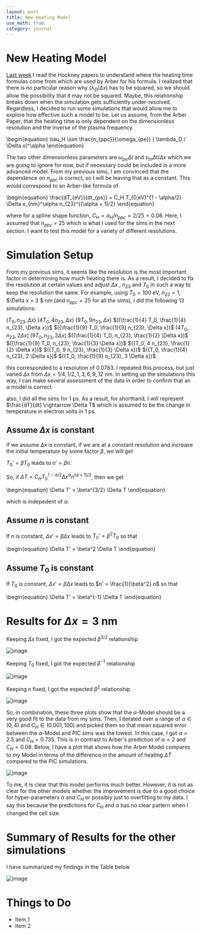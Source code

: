 ```yaml
---
layout: post
title: New Heating Model
use_math: true
category: journal
---
```


# New Heating Model

[Last week](https://ronak-n-desai.github.io/osunotebook/22sum7/) I read the Hockney papers to understand where the heating time formulas come from which are used by Arber for his formula. I realized that there is no particular reason why $(\lambda_D / \Delta x)$ has to be squared, so we should allow the possibility that it may not be squared. Maybe, this relationship breaks down when the simulation gets sufficiently under-resolved. Regardless, I decided to run some simulations that would allow me to explore how effective such a model to be. Let us assume, from the Arber Paper, that the heating time is only dependent on the dimensionless resolution and the inverse of the plasma frequency.

\begin{equation} \tau_H \sim \frac{n_{ppc}}{\omega_{pe}} ( \lambda_D / \Delta x)^\alpha \end{equation}

The two other dimensionless parameters are $\omega_{pe} \Delta t$ and $v_{th} \Delta t / \Delta x$ which we are going to ignore for now, but if necessary could be included in a more advanced model. From my previous sims, I am convinced that the dependence on $n_{ppc}$ is correct, so I will be leaving that as a constant. This would correspond to an Arber-like formula of 

\begin{equation}
\frac{dT_{eV}}{dt_{ps}} = C_H T_{0,eV}^{1 - \alpha/2} \Delta x_{nm}^\alpha n_{23}^{(\alpha + 1)/2}
\end{equation}

where for a spline shape function, $C_H = \alpha_{H} / n_{ppc} = 2/25 = 0.08$. Here, I assumed that $n_{ppc}$ = 25 which is what I used for the sims in the next section. I want to test this model for a variety of different resolutions. 

# Simulation Setup
From my previous sims, it seems like the resolution is the most important factor in determining how much heating there is. As a result, I decided to fix the resolution at certain values and adjust $\Delta x$ , $n_{23}$ and $T_0$ in such a way to keep the resolution the same. For example, using $T_0 = 100$ eV, $n_{23} = 1$, $\Delta x = 3 $ nm (and $n_{ppc} = 25$ for all the sims), I did the following 13 simulations:

$({T_0, n_{23}, \Delta x})$
$({4 T_0, 4 n_{23}, \Delta x})$
$({9 T_0, 9 n_{23}, \Delta x})$
$({\frac{1}{4} T_0, \frac{1}{4} n_{23}, \Delta x})$
$({\frac{1}{9} T_0, \frac{1}{9} n_{23}, \Delta x})$
$({4 T_0, n_{23}, 2 \Delta x})$
$({9 T_0, n_{23}, 3 \Delta x})$
$({\frac{1}{4} T_0, n_{23}, \frac{1}{2} \Delta x})$
$({\frac{1}{9} T_0, n_{23}, \frac{1}{3} \Delta x})$
$({T_0, 4 n_{23}, \frac{1}{2} \Delta x})$
$({T_0, 9 n_{23}, \frac{1}{3} \Delta x})$
$({T_0, \frac{1}{4} n_{23}, 2 \Delta x})$
$({T_0, \frac{1}{9} n_{23}, 3 \Delta x})$

this corresponded to a resolution of $0.0783$. I repeated this process, but just varied $\Delta x$ from $\Delta x = {1/4, 1/2, 1, 3, 6, 9, 12}$ nm. In setting up the simulations this way, I can make several assessment of the data in order to confirm that an $\alpha$ model is correct. 

also, I did all the sims for 1 ps. As a result, for shorthand, I will represent $\frac{dT}{dt} \rightarrow \Delta T$ which is assumed to be the change in temperature in electron volts in 1 ps. 

## Assume $\Delta x$ is constant

If we assume $\Delta x$ is constant, if we are at a constant resolution and increase the initial temperature by some factor $\beta$, we will get 

$T_0' =  \beta T_0$ leads to $n' = \beta n$. 

So, if $\Delta T = C_H T_0^{1 - \alpha/2} \Delta x^\alpha n^{(\alpha+1)/2}$, then we get 

\begin{equation}
\Delta T' = \beta^{3/2} \Delta T
\end{equation}

which is indepedent of $\alpha$. 

## Assume $n$ is constant

If $n$ is constant, $\Delta x' = \beta \Delta x$ leads to $T_0' = \beta^2 T_0$ so that

\begin{equation}
\Delta T' = \beta^2 \Delta T
\end{equation}


## Assume $T_0$ is constant

If $T_0$ is constant, $\Delta x' = \beta \Delta x$ leads to $n' = \frac{1}{\beta^2} n$ so that

\begin{equation}
\Delta T' = \beta^{-1} \Delta T
\end{equation}

# Results for $\Delta x = 3$ nm

Keeping $\Delta x$ fixed, I got the expected $\beta^{3/2}$ relationship

![image](https://user-images.githubusercontent.com/98538788/186721246-263e5370-7f79-4f36-ba35-c80c8eedc8a9.png)

Keeping $T_0$ fixed, I got the expected $\beta^{-1}$ relationship

![image](https://user-images.githubusercontent.com/98538788/186721452-cbfe05ab-6201-45c2-9d6d-6d872b5f9113.png)

Keeping $n$ fixed, I got the expected $\beta^2$ relationship

![image](https://user-images.githubusercontent.com/98538788/186721536-3ea3d6c5-426b-4df3-8912-d6ac6763bf0f.png)

So, in combination, these three plots show that the $\alpha$-Model should be a very good fit to the data from my sims. Then, I iterated over a range of $\alpha \in ({0, 4})$ and $C_H \in ({0.001, 100})$ and picked them so that mean squared error between the $\alpha$-Model and PIC sims was the lowest. In this case, I got $\alpha = 2.5$ and $C_H = 0.735$. This is in contrast to Arber's prediction of $\alpha = 2$ and $C_H = 0.08$. Below, I have a plot that shows how the Arber Model compares to my Model in terms of the difference in the amount of heating $\Delta T$ compared to the PIC simulations. 

![image](https://user-images.githubusercontent.com/98538788/186722540-4892e15a-7741-48c9-9449-acf6a1bd7957.png)

To me, it is clear that this model performs much better. However, it is not as clear for the other models whether the improvement is due to a good choice for hyper-parameters $\alpha$ and $C_H$ or possibly just to overfitting to my data. I say this because the predictions for $C_H$ and $\alpha$ has no clear pattern when I changed the cell size. 

# Summary of Results for the other simulations

I have summarized my findings in the Table below

![image](https://user-images.githubusercontent.com/98538788/186728473-03f2e97d-33a9-45b5-9f42-64d4c1ce60a7.png)


# Things to Do
- Item 1
- Item 2
